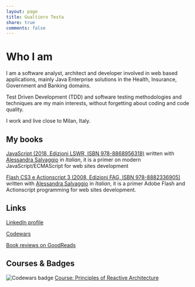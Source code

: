 ```yaml
---
layout: page
title: Gualtiero Testa
share: true
comments: false
---
```


# Who I am

I am a software analyst, architect and developer involved in web based applications, mainly Java Enterprise solutions in the Health, Insurance, Government and Banking domains.

Test Driven Development (TDD) and software testing methodologies and techniques are my main interests, without forgetting about coding and code quality.

I work and live close to Milan, Italy.

## My books

[JavaScript (2018, Edizioni LSWR, ISBN 978-8868956318)](http://www.edizionilswr.it/libri/javascript/) written with [Alessandra Salvaggio](https://it.linkedin.com/in/alessandrasalvaggio) in *Italian*, it is a primer on modern JavaScript/ECMAScript for web sites development

[Flash CS3 e Actionscript 3 (2008, Edizioni FAG, ISBN 978-8882336905) ](http://www.fag.it/libro_programmare_con_flash_cs3_e_actionscript_3_21798.aspx) written with [Alessandra Salvaggio](https://it.linkedin.com/in/alessandrasalvaggio) in *Italian*, it is a primer Adobe Flash and Actionscript programming for web sites development.

## Links

[LinkedIn profile](http://www.linkedin.com/in/gualtierotesta)

[Codewars](https://www.codewars.com/users/gualty) 

[Book reviews on GoodReads](https://www.goodreads.com/review/list/26059740-gualtiero?order=d&sort=review&view=reviews)

## Courses & Badges

![Codewars badge](https://www.codewars.com/users/gualty/badges/micro)
[Course: Principles of Reactive Architecture](https://www.youracclaim.com/badges/573d2d56-56df-4056-9d75-0bd439d7aacf/public_url)
